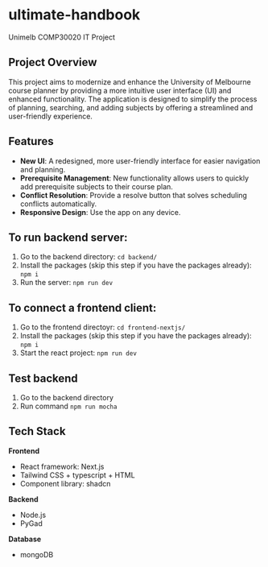 # ultimate-handbook

Unimelb COMP30020 IT Project

## Project Overview

This project aims to modernize and enhance the University of Melbourne course planner by providing a more intuitive user interface (UI) and enhanced functionality. The application is designed to simplify the process of planning, searching, and adding subjects by offering a streamlined and user-friendly experience.

## Features

- **New UI**: A redesigned, more user-friendly interface for easier navigation and planning.
- **Prerequisite Management**: New functionality allows users to quickly add prerequisite subjects to their course plan.
- **Conflict Resolution**: Provide a resolve button that solves scheduling conflicts automatically.
- **Responsive Design**: Use the app on any device.

## To run backend server:

1. Go to the backend directory: `cd backend/`
2. Install the packages (skip this step if you have the packages already): `npm i`
3. Run the server: `npm run dev`

## To connect a frontend client:

1. Go to the frontend directoyr: `cd frontend-nextjs/`
2. Install the packages (skip this step if you have the packages already): `npm i`
3. Start the react project: `npm run dev`

## Test backend

1. Go to the backend directory
2. Run command `npm run mocha`

## Tech Stack

**Frontend**

- React framework: Next.js
- Tailwind CSS + typescript + HTML
- Component library: shadcn

**Backend**
- Node.js
- PyGad

**Database**

- mongoDB
